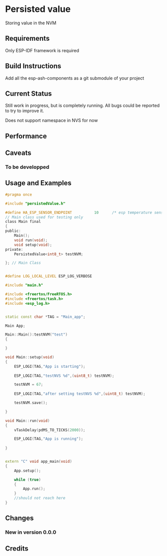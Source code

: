 # Persisted value

Storing value in the NVM

## Requirements

Only ESP-IDF framework is required

## Build Instructions

Add all the esp-ash-components as a git submodule of your project

## Current Status

Still work in progress, but is completely running. All bugs 
could be reported to try to improve it.

Does not support namespace in NVS for now


## Performance



## Caveats

### To be developped



## Usage and Examples

```h
#pragma once

#include "persistedValue.h" 

#define HA_ESP_SENSOR_ENDPOINT          10      /* esp temperature sensor device endpoint, used for temperature measurement */
// Main class used for testing only
class Main final
{
public:
    Main();
    void run(void);
    void setup(void);
private:
    PersistedValue<int8_t> testNVM;

}; // Main Class
```

```cpp

#define LOG_LOCAL_LEVEL ESP_LOG_VERBOSE

#include "main.h"

#include <freertos/FreeRTOS.h>
#include <freertos/task.h>
#include <esp_log.h>


static const char *TAG = "Main_app";

Main App;

Main::Main():testNVM("test")
{

}

void Main::setup(void)
{
    ESP_LOGI(TAG,"App is starting");
   
    ESP_LOGI(TAG,"testNVS %d",(uint8_t) testNVM);

    testNVM = 67;
   
    ESP_LOGI(TAG,"after setting testNVS %d",(uint8_t) testNVM);

    testNVM.save();

}

void Main::run(void)
{
    vTaskDelay(pdMS_TO_TICKS(2000));

    ESP_LOGI(TAG,"App is running");
    
}


extern "C" void app_main(void)
{
    App.setup();

    while (true)
    {
        App.run();
    }    
    //should not reach here
}

```

## Changes

### New in version 0.0.0


## Credits


